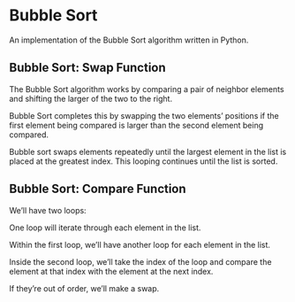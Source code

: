 # Bubble Sort 
An implementation of the Bubble Sort algorithm written in Python.
## Bubble Sort: Swap Function
The Bubble Sort algorithm works by comparing a pair of neighbor elements and shifting the larger of the two to the right. 

Bubble Sort completes this by swapping the two elements’ positions if the first element being compared is larger than 
the second element being compared.

Bubble sort swaps elements repeatedly until the largest element in the list is placed at the greatest index. 
This looping continues until the list is sorted.

## Bubble Sort: Compare Function
We’ll have two loops:

One loop will iterate through each element in the list.

Within the first loop, we’ll have another loop for each element in the list.

Inside the second loop, we’ll take the index of the loop and compare the element at that index with the element 
at the next index. 

If they’re out of order, we’ll make a swap.

